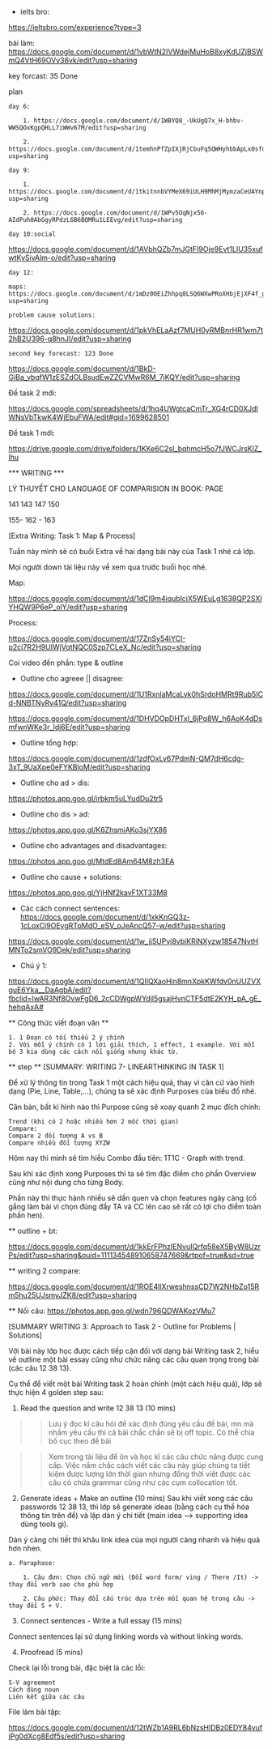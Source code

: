 * ielts bro:

https://ieltsbro.com/experience?type=3

bài làm: https://docs.google.com/document/d/1vbWtN2IVWdejMuHoB8xyKdUZjBSWmQ4VtH69OVv36vk/edit?usp=sharing

key forcast: 35 Done

plan

	day 6: 
	
		1. https://docs.google.com/document/d/1WBYQ8_-UkUgQ7x_H-bhbv-WWSQOxKgpQHLL7iWWv67M/edit?usp=sharing
		
		2. https://docs.google.com/document/d/1temhnPfZpIXjRjCbuFq5QWHyhbbApLx0sfdtZXcPKso/edit?usp=sharing
		
	day 9:
	
		1. https://docs.google.com/document/d/1tkitnnbVYMeX69iULH9MhMjMymzaCeUAYnpEb59qP68/edit?usp=sharing
		
		2. https://docs.google.com/document/d/1WPv5OqNjx56-AIdPuh0AbGgyRPdzL6B6BQMRu1LEEvg/edit?usp=sharing
		
	day 10:social

https://docs.google.com/document/d/1AVbhQZb7mJGtFI9Oje9Evt1LIU35xufwtKySivAlm-o/edit?usp=sharing

	day 12:

	maps: https://docs.google.com/document/d/1mDz0OEiZhhpq8LSQ6WXwPRoXHbjEjXF4f_g4UFqCuPY/edit?usp=sharing
	
	problem cause solutions:
https://docs.google.com/document/d/1pkVhELaAzf7MUH0yRMBnrHR1wm7t2hB2U396-q8hnJI/edit?usp=sharing

	second key forecast: 123 Done
	
https://docs.google.com/document/d/1BkD-GiBa_vbqfW1zESZdOLBsudEwZZCVMwR6M_7jKQY/edit?usp=sharing
	
Đề task 2 mới:

https://docs.google.com/spreadsheets/d/1hq4UWgtcaCmTr_XG4rCD0XJdIWNsVbTkwK4WjEbuFWA/edit#gid=1699628501

Đề task 1 mới:

https://drive.google.com/drive/folders/1KKe6C2sI_bqhmcH5o7fJWCJrsKlZ_lhu
	
*** WRITING ***

LÝ THUYẾT CHO LANGUAGE OF COMPARISION IN BOOK: PAGE

141
143
147
150

155- 162 - 163

[Extra Writing: Task 1: Map & Process]

Tuần này mình sẽ có buổi Extra về hai dạng bài này của Task 1 nhé cả lớp.

Mọi người down tài liệu này về xem qua trước buổi học nhé.

Map:

https://docs.google.com/document/d/1dCI9m4iqublciX5WEuLg1638QP2SXIYHQW9P6eP_olY/edit?usp=sharing

Process:

https://docs.google.com/document/d/17ZnSy54iYCI-p2cj7R2H9UIWjVqtNQC0Szp7CLeX_Nc/edit?usp=sharing

Coi video đến phần: type & outline

* Outline cho agreee || disagree:

https://docs.google.com/document/d/1U1RxnlaMcaLyk0hSrdoHMRt9Rub5ICd-NNBTNyRy41Q/edit?usp=sharing 

https://docs.google.com/document/d/1DHVDOpDHTxI_6jPq8W_h6AoK4dDsmfwnWKe3r_ldj6E/edit?usp=sharing

* Outline tổng hợp: 

https://docs.google.com/document/d/1zdfOxLv67PdmN-QM7dH6cdg-3xT_9UaXpe0eFYKBloM/edit?usp=sharing

* Outline cho ad > dis: 

https://photos.app.goo.gl/irbkm5uLYudDu2tr5

* Outline cho dis > ad: 

https://photos.app.goo.gl/K6ZhsmiAKo3sjYX86


* Outline cho advantages and disadvantages: 

https://photos.app.goo.gl/MtdEd8Am64M8zh3EA

* Outline cho cause + solutions: 

https://photos.app.goo.gl/YjHNf2kavF1XT33M8

* Các cách connect sentences: 
https://docs.google.com/document/d/1xkKnGQ3z-1cLoxCj9OEygRTpMdO_eSV_oJeAncQ57-w/edit?usp=sharing

https://docs.google.com/document/d/1w_jj5UPvj8vbiKRiNXyzw18547NvtHMNTo2smVO9Dek/edit?usp=sharing

* Chú ý 1: 

https://docs.google.com/document/d/1QlIQXaoHin8mnXpkKWfdv0nUUZVXguE6Yka__DaAgbA/edit?fbclid=IwAR3Nf8OvwFgD6_2cCDWgpWYdjl5gsajHvnCTF5dtE2KYH_pA_gE_hehqAxA#

** Công thức viết đoạn văn **

	1. 1 Đoạn có tối thiểu 2 ý chính
	2. Với mỗi ý chính có 1 lời giải thích, 1 effect, 1 example. Với mỗi bộ 3 kia dùng các cách nối giống nhưng khác từ.

** step **
[SUMMARY: WRITING 7- LINEARTHINKING IN TASK 1]

Để xử lý thông tin trong Task 1 một cách hiệu quả, thay vì căn cứ vào hình dạng (Pie, Line, Table,...), chúng ta sẽ xác định Purposes của biểu đồ nhé.

Căn bản, bất kì hình nào thì Purpose cũng sẽ xoay quanh 2 mục đích chính:

    Trend (khi có 2 hoặc nhiều hơn 2 mốc thời gian)
    Compare:
    Compare 2 đối tượng A vs B
    Compare nhiều đối tượng XYZW

Hôm nay thì mình sẽ tìm hiểu Combo đầu tiên: 1T1C - Graph with trend.

Sau khi xác định xong Purposes thì ta sẽ tìm đặc điểm cho phần Overview cũng như nội dung cho từng Body.

Phần này thì thực hành nhiều sẽ dần quen và chọn features ngày càng (cố gắng làm bài vì chọn đúng đẩy TA và CC lên cao sẽ rất có lợi cho điểm toàn phần hen).

** outline + bt: 

https://docs.google.com/document/d/1kkErFPhzIENvuIQrfq58eX5ByW8UzrPs/edit?usp=sharing&ouid=111134548910658747669&rtpof=true&sd=true

** writing 2 compare:

https://docs.google.com/document/d/1ROE4IlXrweshnssCD7W2NHbZo15Rm5hu25UJsmyJZK8/edit?usp=sharing

** Nối câu: https://photos.app.goo.gl/wdn796QDWAKozVMu7 

[SUMMARY WRITING 3: Approach to Task 2 - Outline for Problems | Solutions]

Với bài này lớp học được cách tiếp cận đối với dạng bài Writing task 2, hiểu về outline một bài essay cũng như chức năng các câu quan trọng trong bài (các câu 12 38 13).

Cụ thể để viết một bài Writing task 2 hoàn chỉnh (một cách hiệu quả), lớp sẽ thực hiện 4 golden step sau:

1. Read the question and write 12 38 13 (10 mins)

>> Lưu ý đọc kĩ câu hỏi để xác định đúng yêu cầu đề bài, mn mà nhầm yêu cầu thì cả bài chắc chắn sẽ bị off topic. Có thể chia bố cục theo đề bài

>> Xem trong tài liệu để ôn và học kĩ các câu chức năng được cung cấp. Việc nắm chắc cách viết các câu này giúp chúng ta tiết kiệm được lượng lớn thời gian nhưng đồng thời viết được các câu có chứa grammar cũng như các cụm collocation tốt.

2. Generate ideas + Make an outline (10 mins)
Sau khi viết xong các câu passwords 12 38 13, thì lớp sẽ generate ideas (bằng cách cụ thể hóa thông tin trên đề) và lập dàn ý chi tiết (main idea --> supporting idea dùng tools gì).

Dàn ý càng chi tiết thì khâu link idea của mọi người càng nhanh và hiệu quả hơn nhen.

	a. Paraphase:

		1. Câu đơn: Chọn chủ ngữ mới (Đổi word form/ ving / There /It) -> thay đổi verb sao cho phù hợp

		2. Câu phức: Thay đổi cấu trúc dựa trên mối quan hệ trong câu -> thay đổi S + V. 

3. Connect sentences - Write a full essay (15 mins)

Connect sentences lại sử dụng linking words và without linking words.

4. Proofread (5 mins)

Check lại lỗi trong bài, đặc biệt là các lỗi:

    S-V agreement
    Cách dùng noun
    Liên kết giữa các câu

File làm bài tập: 

https://docs.google.com/document/d/12tWZb1A9RL6bNzsHlDBz0EDY84vufiPg0dXcg8Edf5s/edit?usp=sharing 

